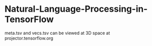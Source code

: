 # Natural-Language-Processing-in-TensorFlow

meta.tsv and vecs.tsv can be viewed at 3D space at projector.tensorflow.org
